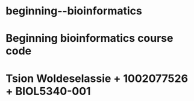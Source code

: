 # beginning--bioinformatics
# Beginning bioinformatics course code
# Tsion Woldeselassie + 1002077526 + BIOL5340-001
